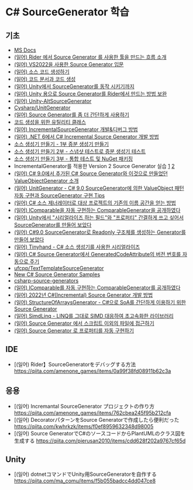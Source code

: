 # C# SourceGenerator 학습

## 기초  
- [MS Docs](https://docs.microsoft.com/ko-kr/dotnet/csharp/roslyn-sdk/source-generators-overview )
- [(일어) Rider 에서 Source Generator 를 사용한 툴을 만드는 흐름 소개](https://qiita.com/Tanakancolle/items/b12c48e0cf0fe78af2ad )
- [(일어) VS2022을 사용한 Source Generator 입문](https://zenn.dev/mkmonaka/articles/8b9c1a87e35313 ) 
- [(일어) 소스 코드 생성하기](https://qiita.com/mad_khaki/items/2397f40823f748cba288 )
- [(일어) 코드 분서과 코드 생성](https://ufcpp.net/study/csharp/misc/analyzer-generator/ )
- [(일어) Unity에서 SourceGenerator를 동작 시키기까지](https://qiita.com/tsukuru_gamedev/items/ae4590dbe1db468c6aab )
- [(일어) Unity 용으로 Source Generator를 Rider에서 만드는 방법 보완](https://qiita.com/messhi/items/a0f4da92bfac55f5d11f )
- [(일어) Unity-AltSourceGenerator](https://github.com/sator-imaging/Unity-AltSourceGenerator )
- [Cysharp/UnitGenerator](https://github.com/Cysharp/UnitGenerator )
- [(일어) Source Generator를 좀 더 간단하게 사용하기](https://qiita.com/sator_imaging/items/d13d0969a9694c29b366 )
- [코드 생성을 위한 유틸리티 클래스](https://docs.google.com/document/d/e/2PACX-1vQwNqWJQsmRsXyXb7h5WCGbjyU-JExqZtBdhJ3vaTqgmgFqbOtBs4VZRt7NSjmG4fsOsifd2bcVhY04/pub )
- [(일어) IncrementalSourceGenerator 개발&디버그 방법](https://qiita.com/WiZLite/items/48f37278cf13be899e40 )
- [(일어) .NET 6에서 C# Incremental Source Generator 개발 방법](https://zenn.dev/pcysl5edgo/articles/6d9be0dd99c008 )
- [소스 생성기 만들기 - 1부 증분 생성기 만들기](https://forum.dotnetdev.kr/t/topic/2920 )
- [소스 생성기 만들기 2부 - 스냅샷 테스트로 증분 생성기 테스트](https://forum.dotnetdev.kr/t/topic/2988 )
- [소스 생성기 만들기 3부 - 통합 테스트 및 NuGet 패키징](https://forum.dotnetdev.kr/t/3-nuget/3010 )
- IncrementalGenerator를 적용한 Version 2 Source Generator 실습 [1](https://www.sysnet.pe.kr/2/0/12985 ) [2](https://www.sysnet.pe.kr/2/0/12986 )
- [(일어) C# 9.0에서 추가된 C# Source Generator와 이것으로 만들었던 ValueObjectGenerator 소개](https://qiita.com/RyotaMurohoshi/items/83775cf4ed1ce4f6378d  )
- [(일어) UnitGenerator - C# 9.0 SourceGenerator에 의한 ValueObject 패턴 자동 구현과  SourceGenerator 구현 Tips](http://neue.cc/2020/12/15_597.html )
- [(일어) C# 소스 제너레이터로 대상 프로젝트의 기존의 이름 공간을 얻는 방법](https://devadjust.exblog.jp/28519386/ )
- [(일어) IComparable을 자동 구현하는 ComparableGenerator을 공개하였다](https://zenn.dev/nuits_jp/articles/comparable-generator-release-1-2-0 )
- [(일어) Unity에서 "시리얼라이즈 하는 필드"와 "프로퍼티" 간결하게 쓰고 싶어서 SourceGenerator를 만들어 보았다](https://qiita.com/RyotaMurohoshi/items/05ba5a7e01b3e66f68ab )
- [(일어) C#9.0 SourceGenerator로 Readonly 구조체를 생성하는 Generator를 만들어 보았다](https://qiita.com/pierusan2010/items/d66b835240af30955da6 )
- [(일어) Tinyhand - C# 소스 생성기를 사용한 시리얼라이즈](https://qiita.com/archi-Doc/items/180904197a464e9b67fb )
- [(일어) C# Source Generator에서 GeneratedCodeAttribute의 버전 번호를 자동으로 주기](https://zenn.dev/k_maru/articles/auto_apply_verno_to_generated_code_attribute )
- [ufcpp/TextTemplateSourceGenerator](https://github.com/ufcpp/TextTemplateSourceGenerator )
- [New C# Source Generator Samples](https://devblogs.microsoft.com/dotnet/new-c-source-generator-samples/ )
- [csharp-source-generators](https://github.com/amis92/csharp-source-generators )   
- [(일어) IComparable를 자동 구현하는 ComparableGenerator를 공개하였다](https://zenn.dev/nuits_jp/articles/2021-02-16-comparable-generator-release-1-2-0 ) 
- [(일어) 2022년 C#(Incremental) Source Generator 개발 방법](https://neue.cc/2022/12/16_IncrementalSourceGenerator.html )
- [(일어) StructureOfArraysGenerator - C#으로 SoA를 간단하게 이용하기 위한 Source Generator](https://neue.cc/2023/01/27_StructureOfArraysGenerator.html )
- [(일어) SimdLinq - LINQ를 그대로 SIMD 대응하여 초고속화한 라이브러리](https://neue.cc/2023/01/30-SimdLinq.html )
- [(일어) Source Generator 에서 스크립트 이외의 파일에 접근하기](https://zenn.dev/ruccho/articles/e201fcf1a11b8d ) 
- [(일어) Source Generator 로 프로퍼티를 자동 구현하기](https://qiita.com/amenone_games/items/25c857608af0138eb646 )


## IDE 
- [(일어) Rider】SourceGeneratorをデバッグする方法  https://qiita.com/amenone_games/items/0a99f38fd08911b62c3a

  
## 응용
- [(일어) Incremantal SourceGenerator プロジェクトの作り方  https://qiita.com/amenone_games/items/762cbea245f95b212cfa
- [(일어) DecoratorパターンをSource Generatorで作成したら便利だった  https://qiita.com/kwhrkzk/items/f0ef8959632348d98005
- [(일어) Source GeneratorでC#のソースコードからPlantUMLのクラス図を生成する  https://qiita.com/pierusan2010/items/cdd628f202a9767cf65d
  
## Unity  
- [(일어) dotnetコマンドでUnity用SourceGeneratorを自作する  https://qiita.com/ma_comu/items/f5b055badcc4dd047ce8
